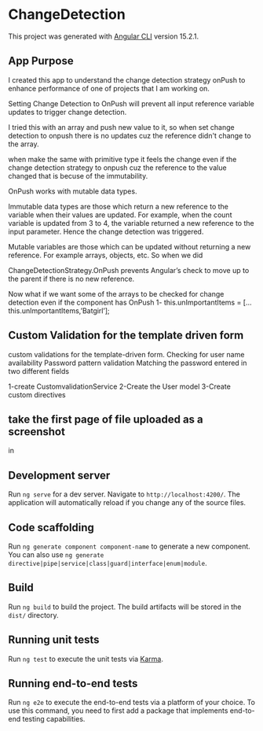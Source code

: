 # ChangeDetection
This project was generated with [Angular CLI](https://github.com/angular/angular-cli) version 15.2.1.
## App Purpose 
I created this app to understand the change detection strategy onPush  to enhance performance of one of projects that I am working on.

Setting Change Detection to OnPush will prevent all input reference variable updates to trigger change detection.

I tried this with an array and push new value to it, so when set change detection to onpush there is no updates  cuz the reference didn't change  to the array.

when make the same  with primitive type it feels the change even if the change detection strategy to onpush cuz the reference to the value changed  that is becuse of the immutability.

OnPush works with mutable data types.

Immutable data types are those which return a new reference to the variable when their values are updated. For example, when the count variable is updated from 3 to 4, the variable returned a new reference to the input parameter. Hence the change detection was triggered.

Mutable variables are those which can be updated without returning a new reference. For example arrays, objects, etc. So when we did

ChangeDetectionStrategy.OnPush prevents Angular’s check to move up to the parent if there is no new reference. 

Now what if we want some of the arrays to be checked for change detection even if the component has OnPush
1- this.unImportantItems = […this.unImportantItems,’Batgirl’];

## Custom Validation for the template driven form 
 custom validations for the template-driven form. 
 Checking for user name availability
 Password pattern validation
 Matching the password entered in two different fields

 1-create  CustomvalidationService 
 2-Create the User model
 3-Create custom directives



 ##  take the first page of file uploaded as a screenshot 
in 

## Development server

Run `ng serve` for a dev server. Navigate to `http://localhost:4200/`. The application will automatically reload if you change any of the source files.

## Code scaffolding

Run `ng generate component component-name` to generate a new component. You can also use `ng generate directive|pipe|service|class|guard|interface|enum|module`.

## Build

Run `ng build` to build the project. The build artifacts will be stored in the `dist/` directory.

## Running unit tests

Run `ng test` to execute the unit tests via [Karma](https://karma-runner.github.io).

## Running end-to-end tests

Run `ng e2e` to execute the end-to-end tests via a platform of your choice. To use this command, you need to first add a package that implements end-to-end testing capabilities.







